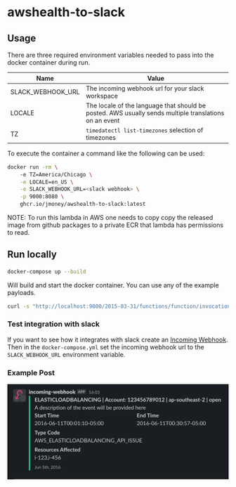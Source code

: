 # awshealth-to-slack

## Usage

There are three required environment variables needed to pass into the docker container during run.

| Name              | Value                                                                                                 |
| ------------------| ----------------------------------------------------------------------------------------------------- |
| SLACK_WEBHOOK_URL | The incoming webhook url for your slack workspace                                                     |
| LOCALE            | The locale of the language that should be posted. AWS usually sends multiple translations on an event |
| TZ                | `timedatectl list-timezones` selection of timezones                                                   |

To execute the container a command like the following can be used:

```bash
docker run -rm \ 
    -e TZ=America/Chicago \
    -e LOCALE=en_US \
    -e SLACK_WEBHOOK_URL=<slack webhook> \
    -p 9000:8080 \
    ghcr.io/jmoney/awshealth-to-slack:latest
```

NOTE: To run this lambda in AWS one needs to copy copy the released image from github packages to a private ECR that lambda has permissions to read.

## Run locally

```bash
docker-compose up --build
```

Will build and start the docker container.  You can use any of the example payloads.

```bash
curl -s "http://localhost:9000/2015-03-31/functions/function/invocations" -d @samples/example_ELB.json | jq . 
```

### Test integration with slack

If you want to see how it integrates with slack create an [Incoming Webhook](https://api.slack.com/messaging/webhooks).  Then in the `docker-compose.yml` set the incoming webhook url to the `SLACK_WEBHOOK_URL` environment variable.

### Example Post

![AWSHealth_Slack](./imgs/AwsHealth_Slack.png)
